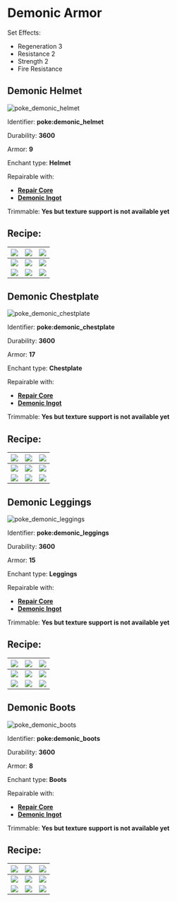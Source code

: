 # Demonic Armor

Set Effects:

* Regeneration 3
* Resistance 2
* Strength 2
* Fire Resistance

## Demonic Helmet

![poke\_demonic\_helmet](https://github.com/ItsMePok/PFE/assets/136857747/b3cd0709-a33b-48e0-96c6-38cef9021655)

Identifier: **poke:demonic\_helmet**

Durability: **3600**

Armor: **9**

Enchant type: **Helmet**

Repairable with:

* [**Repair Core**](https://pfewiki.gitbook.io/home/items/cores/repair-core)
* [**Demonic Ingot**](https://pfewiki.gitbook.io/home/items/ingots/demonic-ingot)

Trimmable: **Yes but texture support is not available yet**

## Recipe:

| [![](https://github.com/user-attachments/assets/e550ae03-d155-4182-bea5-16e7cbbce30f)](https://pfewiki.gitbook.io/home/blocks/ore-blocks/demonic-block) | [![](https://github.com/ItsMePok/PFE/assets/136857747/e0957c68-25ab-47ac-b92d-d8f3d6ef0a85)](https://github.com/ItsMePok/PFE/wiki/Knightling-Helmet)            | [![](https://github.com/user-attachments/assets/e550ae03-d155-4182-bea5-16e7cbbce30f)](https://pfewiki.gitbook.io/home/blocks/ore-blocks/demonic-block) |
| ------------------------------------------------------------------------------------------------------------------------------------------------------- | --------------------------------------------------------------------------------------------------------------------------------------------------------------- | ------------------------------------------------------------------------------------------------------------------------------------------------------- |
| [![](https://github.com/user-attachments/assets/e550ae03-d155-4182-bea5-16e7cbbce30f)](https://pfewiki.gitbook.io/home/blocks/ore-blocks/demonic-block) | [![](https://github.com/ItsMePok/PFE/assets/136857747/cd2e69eb-3e99-470c-89c4-ddf91c05de21)](https://github.com/ItsMePok/PFE/wiki/Diamond-Upgrade-Core)         | [![](https://github.com/user-attachments/assets/e550ae03-d155-4182-bea5-16e7cbbce30f)](https://pfewiki.gitbook.io/home/blocks/ore-blocks/demonic-block) |
| [![](https://github.com/user-attachments/assets/e550ae03-d155-4182-bea5-16e7cbbce30f)](https://pfewiki.gitbook.io/home/blocks/ore-blocks/demonic-block) | [![](https://github.com/ItsMePok/PFE/assets/136857747/6f025fd5-02df-43bc-9b58-28ec571fd504)](https://github.com/ItsMePok/PFE/wiki/Hellish-Armor#hellish-helmet) | [![](https://github.com/user-attachments/assets/e550ae03-d155-4182-bea5-16e7cbbce30f)](https://pfewiki.gitbook.io/home/blocks/ore-blocks/demonic-block) |

## Demonic Chestplate

![poke\_demonic\_chestplate](https://github.com/ItsMePok/PFE/assets/136857747/318cf86b-98c3-4e46-ac31-c84c1c11a34c)

Identifier: **poke:demonic\_chestplate**

Durability: **3600**

Armor: **17**

Enchant type: **Chestplate**

Repairable with:

* [**Repair Core**](https://pfewiki.gitbook.io/home/items/cores/repair-core)
* [**Demonic Ingot**](https://pfewiki.gitbook.io/home/items/ingots/demonic-ingot)

Trimmable: **Yes but texture support is not available yet**

## Recipe:

| [![](https://github.com/user-attachments/assets/e550ae03-d155-4182-bea5-16e7cbbce30f)](https://pfewiki.gitbook.io/home/blocks/ore-blocks/demonic-block) | [![](https://github.com/user-attachments/assets/e550ae03-d155-4182-bea5-16e7cbbce30f)](https://pfewiki.gitbook.io/home/blocks/ore-blocks/demonic-block)             | [![](https://github.com/user-attachments/assets/e550ae03-d155-4182-bea5-16e7cbbce30f)](https://pfewiki.gitbook.io/home/blocks/ore-blocks/demonic-block) |
| ------------------------------------------------------------------------------------------------------------------------------------------------------- | ------------------------------------------------------------------------------------------------------------------------------------------------------------------- | ------------------------------------------------------------------------------------------------------------------------------------------------------- |
| [![](https://github.com/user-attachments/assets/e550ae03-d155-4182-bea5-16e7cbbce30f)](https://pfewiki.gitbook.io/home/blocks/ore-blocks/demonic-block) | [![](https://github.com/ItsMePok/PFE/assets/136857747/cd2e69eb-3e99-470c-89c4-ddf91c05de21)](https://github.com/ItsMePok/PFE/wiki/Diamond-Upgrade-Core)             | [![](https://github.com/user-attachments/assets/e550ae03-d155-4182-bea5-16e7cbbce30f)](https://pfewiki.gitbook.io/home/blocks/ore-blocks/demonic-block) |
| [![](https://github.com/user-attachments/assets/e550ae03-d155-4182-bea5-16e7cbbce30f)](https://pfewiki.gitbook.io/home/blocks/ore-blocks/demonic-block) | [![](https://github.com/ItsMePok/PFE/assets/136857747/2a9d0396-f4dc-46ad-bfbd-0d2fea10128b)](https://github.com/ItsMePok/PFE/wiki/Hellish-Armor#hellish-chestplate) | [![](https://github.com/user-attachments/assets/e550ae03-d155-4182-bea5-16e7cbbce30f)](https://pfewiki.gitbook.io/home/blocks/ore-blocks/demonic-block) |

## Demonic Leggings

![poke\_demonic\_leggings](https://github.com/ItsMePok/PFE/assets/136857747/c76d8338-8a22-45f8-8660-a3dfeebf7b1c)

Identifier: **poke:demonic\_leggings**

Durability: **3600**

Armor: **15**

Enchant type: **Leggings**

Repairable with:

* [**Repair Core**](https://pfewiki.gitbook.io/home/items/cores/repair-core)
* [**Demonic Ingot**](https://pfewiki.gitbook.io/home/items/ingots/demonic-ingot)

Trimmable: **Yes but texture support is not available yet**

## Recipe:

| [![](https://github.com/user-attachments/assets/e550ae03-d155-4182-bea5-16e7cbbce30f)](https://pfewiki.gitbook.io/home/blocks/ore-blocks/demonic-block) | [![](https://github.com/user-attachments/assets/e550ae03-d155-4182-bea5-16e7cbbce30f)](https://pfewiki.gitbook.io/home/blocks/ore-blocks/demonic-block)           | [![](https://github.com/user-attachments/assets/e550ae03-d155-4182-bea5-16e7cbbce30f)](https://pfewiki.gitbook.io/home/blocks/ore-blocks/demonic-block) |
| ------------------------------------------------------------------------------------------------------------------------------------------------------- | ----------------------------------------------------------------------------------------------------------------------------------------------------------------- | ------------------------------------------------------------------------------------------------------------------------------------------------------- |
| [![](https://github.com/user-attachments/assets/e550ae03-d155-4182-bea5-16e7cbbce30f)](https://pfewiki.gitbook.io/home/blocks/ore-blocks/demonic-block) | [![](https://github.com/ItsMePok/PFE/assets/136857747/cd2e69eb-3e99-470c-89c4-ddf91c05de21)](https://github.com/ItsMePok/PFE/wiki/Diamond-Upgrade-Core)           | [![](https://github.com/user-attachments/assets/e550ae03-d155-4182-bea5-16e7cbbce30f)](https://pfewiki.gitbook.io/home/blocks/ore-blocks/demonic-block) |
| [![](https://github.com/user-attachments/assets/e550ae03-d155-4182-bea5-16e7cbbce30f)](https://pfewiki.gitbook.io/home/blocks/ore-blocks/demonic-block) | [![](https://github.com/ItsMePok/PFE/assets/136857747/66dac546-c92e-4dac-beb7-1534fe821dfe)](https://github.com/ItsMePok/PFE/wiki/Hellish-Armor#hellish-leggings) | [![](https://github.com/user-attachments/assets/e550ae03-d155-4182-bea5-16e7cbbce30f)](https://pfewiki.gitbook.io/home/blocks/ore-blocks/demonic-block) |

## Demonic Boots

![poke\_demonic\_boots](https://github.com/ItsMePok/PFE/assets/136857747/f8df8bba-42a0-4092-8afc-21b84fa9c8fe)

Identifier: **poke:demonic\_boots**

Durability: **3600**

Armor: **8**

Enchant type: **Boots**

Repairable with:

* [**Repair Core**](https://pfewiki.gitbook.io/home/items/cores/repair-core)
* [**Demonic Ingot**](https://pfewiki.gitbook.io/home/items/ingots/demonic-ingot)

Trimmable: **Yes but texture support is not available yet**

## Recipe:

| [![](https://github.com/user-attachments/assets/e550ae03-d155-4182-bea5-16e7cbbce30f)](https://pfewiki.gitbook.io/home/blocks/ore-blocks/demonic-block) | [![](https://github.com/user-attachments/assets/e550ae03-d155-4182-bea5-16e7cbbce30f)](https://pfewiki.gitbook.io/home/blocks/ore-blocks/demonic-block)        | [![](https://github.com/user-attachments/assets/e550ae03-d155-4182-bea5-16e7cbbce30f)](https://pfewiki.gitbook.io/home/blocks/ore-blocks/demonic-block) |
| ------------------------------------------------------------------------------------------------------------------------------------------------------- | -------------------------------------------------------------------------------------------------------------------------------------------------------------- | ------------------------------------------------------------------------------------------------------------------------------------------------------- |
| [![](https://github.com/user-attachments/assets/e550ae03-d155-4182-bea5-16e7cbbce30f)](https://pfewiki.gitbook.io/home/blocks/ore-blocks/demonic-block) | [![](https://github.com/ItsMePok/PFE/assets/136857747/cd2e69eb-3e99-470c-89c4-ddf91c05de21)](https://github.com/ItsMePok/PFE/wiki/Diamond-Upgrade-Core)        | [![](https://github.com/user-attachments/assets/e550ae03-d155-4182-bea5-16e7cbbce30f)](https://pfewiki.gitbook.io/home/blocks/ore-blocks/demonic-block) |
| [![](https://github.com/user-attachments/assets/e550ae03-d155-4182-bea5-16e7cbbce30f)](https://pfewiki.gitbook.io/home/blocks/ore-blocks/demonic-block) | [![](https://github.com/ItsMePok/PFE/assets/136857747/cd6c940c-27ff-47a0-be53-33bc02b97593)](https://github.com/ItsMePok/PFE/wiki/Hellish-Armor#hellish-boots) | [![](https://github.com/user-attachments/assets/e550ae03-d155-4182-bea5-16e7cbbce30f)](https://pfewiki.gitbook.io/home/blocks/ore-blocks/demonic-block) |
